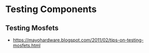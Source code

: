 # Testing Components

## Testing Mosfets

- https://mayohardware.blogspot.com/2011/02/tips-on-testing-mosfets.html

